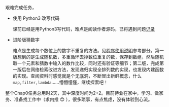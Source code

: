 艰难完成任务，
- 使用 Python3 改写代码

  课前已经是用Python3写代码，难点是阅读作者源码，已将遇到问题[记录](https://github.com/JeetChan/Py101-004/blob/master/Chap0/note/py2_to_py3.md)

- 进阶版猜数字
  
  难点是生成每个数位上的数字不重复的方法。见[程序使用说明](https://github.com/JeetChan/Py101-004/blob/master/Chap0/note/use_guess_number.md)参考部分。第一版想到的是生成随机数，多重循环去掉数位重复的数，保存到数组，然后随机取一个元素和猜数中输入的数作比较，同时还有验证等细节；第二版，完成第一版后在网络检索改进方法，发现递归实现全排列数的实现，也发现内建函数的实现。查阅资料时感觉就是个无底洞，不断冒出新鲜概念，什么``` map,filter,lambda ```……懵懵懂懂，继续探索吧！
  
整个Chap0任务总用时2天，其中深度时间为2+2。目前待业在家中，学习、做家务、准备找工作中（求内推 :blush: ），很多琐事，有点焦虑，没有体验到心流。
